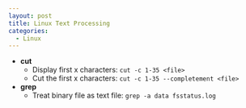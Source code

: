 ```yaml
---
layout: post
title: Linux Text Processing
categories:
  - Linux
---
```

* **cut**
  * Display first x characters: `cut -c 1-35 <file>`
  * Cut the first x characters: `cut -c 1-35 --completement <file>`
* **grep**
  * Treat binary file as text file: `grep -a data fsstatus.log`
